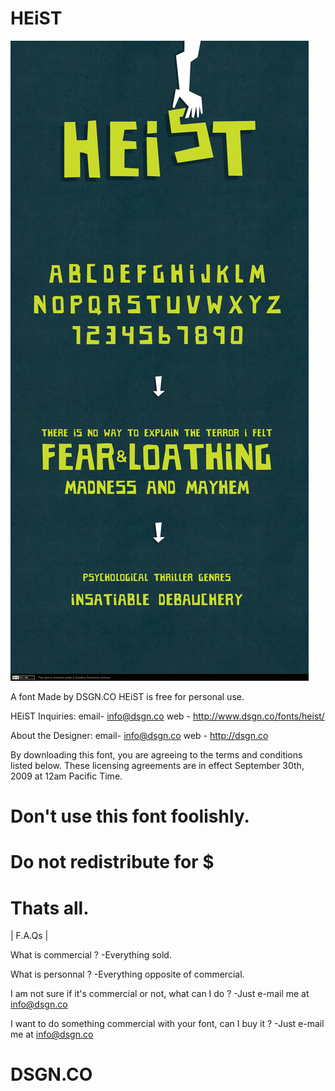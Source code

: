 # HEiST

![Alt text](heist-thumb.jpg?raw=true "HEiST - Font Download by DSGN.CO")

A font Made by DSGN.CO
HEiST is free for personal use.

HEiST Inquiries:
email- info@dsgn.co
web  - http://www.dsgn.co/fonts/heist/

About the Designer:
email- info@dsgn.co
web  - http://dsgn.co

By downloading this font, you are agreeing to the terms and conditions listed below. These licensing agreements are in effect September 30th, 2009 at 12am Pacific Time.



# Don't use this font foolishly.

# Do not redistribute for $

# Thats all.


| F.A.Qs |

What is commercial ?
-Everything sold.

What is personnal ?
-Everything opposite of commercial.

I am not sure if it's commercial or not, what can I do ?
-Just e-mail me at info@dsgn.co

I want to do something commercial with your font, can I buy it ?
-Just e-mail me at info@dsgn.co


# DSGN.CO
